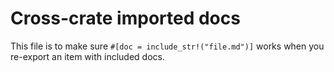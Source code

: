 # Cross-crate imported docs

This file is to make sure `#[doc = include_str!("file.md")]` works when you re-export an item with included
docs.
